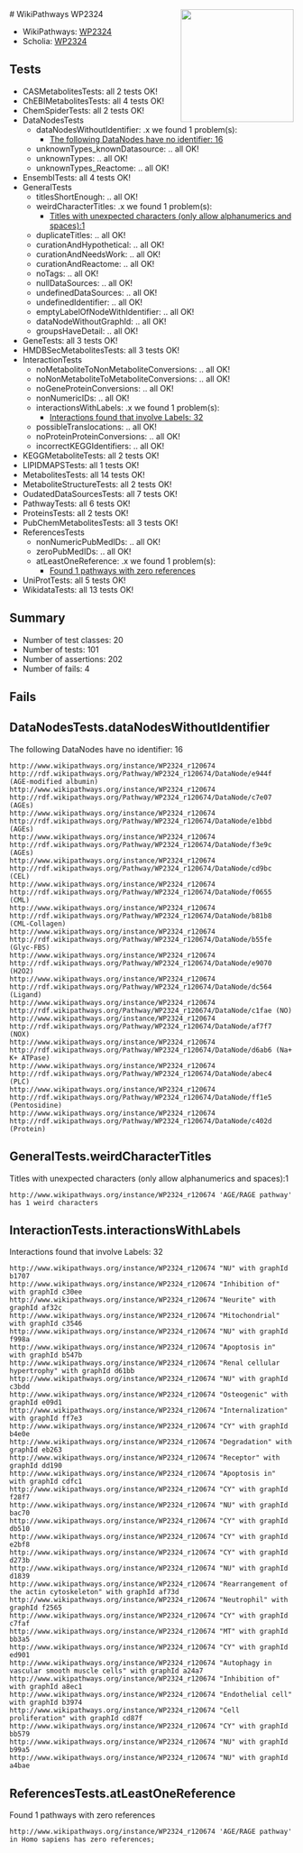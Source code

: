 <img style="float: right; width: 200px" src="https://upload.wikimedia.org/wikipedia/commons/thumb/8/83/Wplogo_with_text_500.png/640px-Wplogo_with_text_500.png" />
# WikiPathways WP2324

* WikiPathways: [WP2324](https://new.wikipathways.org/pathways/WP2324)
* Scholia: [WP2324](https://scholia.toolforge.org/wikipathways/WP2324)
## Tests
* CASMetabolitesTests: all 2 tests OK!
* ChEBIMetabolitesTests: all 4 tests OK!
* ChemSpiderTests: all 2 tests OK!
* DataNodesTests
    * dataNodesWithoutIdentifier: .x we found 1 problem(s):
        * [The following DataNodes have no identifier: 16](#8792c496)
    * unknownTypes_knownDatasource: .. all OK!
    * unknownTypes: .. all OK!
    * unknownTypes_Reactome: .. all OK!
* EnsemblTests: all 4 tests OK!
* GeneralTests
    * titlesShortEnough: .. all OK!
    * weirdCharacterTitles: .x we found 1 problem(s):
        * [Titles with unexpected characters (only allow alphanumerics and spaces):1](#fda87b3f)
    * duplicateTitles: .. all OK!
    * curationAndHypothetical: .. all OK!
    * curationAndNeedsWork: .. all OK!
    * curationAndReactome: .. all OK!
    * noTags: .. all OK!
    * nullDataSources: .. all OK!
    * undefinedDataSources: .. all OK!
    * undefinedIdentifier: .. all OK!
    * emptyLabelOfNodeWithIdentifier: .. all OK!
    * dataNodeWithoutGraphId: .. all OK!
    * groupsHaveDetail: .. all OK!
* GeneTests: all 3 tests OK!
* HMDBSecMetabolitesTests: all 3 tests OK!
* InteractionTests
    * noMetaboliteToNonMetaboliteConversions: .. all OK!
    * noNonMetaboliteToMetaboliteConversions: .. all OK!
    * noGeneProteinConversions: .. all OK!
    * nonNumericIDs: .. all OK!
    * interactionsWithLabels: .x we found 1 problem(s):
        * [Interactions found that involve Labels: 32](#fe97a8f8)
    * possibleTranslocations: .. all OK!
    * noProteinProteinConversions: .. all OK!
    * incorrectKEGGIdentifiers: .. all OK!
* KEGGMetaboliteTests: all 2 tests OK!
* LIPIDMAPSTests: all 1 tests OK!
* MetabolitesTests: all 14 tests OK!
* MetaboliteStructureTests: all 2 tests OK!
* OudatedDataSourcesTests: all 7 tests OK!
* PathwayTests: all 6 tests OK!
* ProteinsTests: all 2 tests OK!
* PubChemMetabolitesTests: all 3 tests OK!
* ReferencesTests
    * nonNumericPubMedIDs: .. all OK!
    * zeroPubMedIDs: .. all OK!
    * atLeastOneReference: .x we found 1 problem(s):
        * [Found 1 pathways with zero references](#35eb778e)
* UniProtTests: all 5 tests OK!
* WikidataTests: all 13 tests OK!


## Summary

* Number of test classes: 20
* Number of tests: 101
* Number of assertions: 202
* Number of fails: 4

## Fails

<a name="8792c496" />

## DataNodesTests.dataNodesWithoutIdentifier

The following DataNodes have no identifier: 16
```
http://www.wikipathways.org/instance/WP2324_r120674 http://rdf.wikipathways.org/Pathway/WP2324_r120674/DataNode/e944f (AGE-modified albumin)
http://www.wikipathways.org/instance/WP2324_r120674 http://rdf.wikipathways.org/Pathway/WP2324_r120674/DataNode/c7e07 (AGEs)
http://www.wikipathways.org/instance/WP2324_r120674 http://rdf.wikipathways.org/Pathway/WP2324_r120674/DataNode/e1bbd (AGEs)
http://www.wikipathways.org/instance/WP2324_r120674 http://rdf.wikipathways.org/Pathway/WP2324_r120674/DataNode/f3e9c (AGEs)
http://www.wikipathways.org/instance/WP2324_r120674 http://rdf.wikipathways.org/Pathway/WP2324_r120674/DataNode/cd9bc (CEL)
http://www.wikipathways.org/instance/WP2324_r120674 http://rdf.wikipathways.org/Pathway/WP2324_r120674/DataNode/f0655 (CML)
http://www.wikipathways.org/instance/WP2324_r120674 http://rdf.wikipathways.org/Pathway/WP2324_r120674/DataNode/b81b8 (CML-Collagen)
http://www.wikipathways.org/instance/WP2324_r120674 http://rdf.wikipathways.org/Pathway/WP2324_r120674/DataNode/b55fe (Glyc-FBS)
http://www.wikipathways.org/instance/WP2324_r120674 http://rdf.wikipathways.org/Pathway/WP2324_r120674/DataNode/e9070 (H2O2)
http://www.wikipathways.org/instance/WP2324_r120674 http://rdf.wikipathways.org/Pathway/WP2324_r120674/DataNode/dc564 (Ligand)
http://www.wikipathways.org/instance/WP2324_r120674 http://rdf.wikipathways.org/Pathway/WP2324_r120674/DataNode/c1fae (NO)
http://www.wikipathways.org/instance/WP2324_r120674 http://rdf.wikipathways.org/Pathway/WP2324_r120674/DataNode/af7f7 (NOX)
http://www.wikipathways.org/instance/WP2324_r120674 http://rdf.wikipathways.org/Pathway/WP2324_r120674/DataNode/d6ab6 (Na+ K+ ATPase)
http://www.wikipathways.org/instance/WP2324_r120674 http://rdf.wikipathways.org/Pathway/WP2324_r120674/DataNode/abec4 (PLC)
http://www.wikipathways.org/instance/WP2324_r120674 http://rdf.wikipathways.org/Pathway/WP2324_r120674/DataNode/ff1e5 (Pentosidine)
http://www.wikipathways.org/instance/WP2324_r120674 http://rdf.wikipathways.org/Pathway/WP2324_r120674/DataNode/c402d (Protein)
```

<a name="fda87b3f" />

## GeneralTests.weirdCharacterTitles

Titles with unexpected characters (only allow alphanumerics and spaces):1
```
http://www.wikipathways.org/instance/WP2324_r120674 'AGE/RAGE pathway' has 1 weird characters
```

<a name="fe97a8f8" />

## InteractionTests.interactionsWithLabels

Interactions found that involve Labels: 32
```
http://www.wikipathways.org/instance/WP2324_r120674 "NU" with graphId b1707
http://www.wikipathways.org/instance/WP2324_r120674 "Inhibition of" with graphId c30ee
http://www.wikipathways.org/instance/WP2324_r120674 "Neurite" with graphId af32c
http://www.wikipathways.org/instance/WP2324_r120674 "Mitochondrial" with graphId c3546
http://www.wikipathways.org/instance/WP2324_r120674 "NU" with graphId f998a
http://www.wikipathways.org/instance/WP2324_r120674 "Apoptosis in" with graphId b547b
http://www.wikipathways.org/instance/WP2324_r120674 "Renal cellular hypertrophy" with graphId d61bb
http://www.wikipathways.org/instance/WP2324_r120674 "NU" with graphId c3bdd
http://www.wikipathways.org/instance/WP2324_r120674 "Osteogenic" with graphId e09d1
http://www.wikipathways.org/instance/WP2324_r120674 "Internalization" with graphId ff7e3
http://www.wikipathways.org/instance/WP2324_r120674 "CY" with graphId b4e0e
http://www.wikipathways.org/instance/WP2324_r120674 "Degradation" with graphId eb263
http://www.wikipathways.org/instance/WP2324_r120674 "Receptor" with graphId dd190
http://www.wikipathways.org/instance/WP2324_r120674 "Apoptosis in" with graphId cdfc1
http://www.wikipathways.org/instance/WP2324_r120674 "CY" with graphId f28f7
http://www.wikipathways.org/instance/WP2324_r120674 "NU" with graphId bac70
http://www.wikipathways.org/instance/WP2324_r120674 "CY" with graphId db510
http://www.wikipathways.org/instance/WP2324_r120674 "CY" with graphId e2bf8
http://www.wikipathways.org/instance/WP2324_r120674 "CY" with graphId d273b
http://www.wikipathways.org/instance/WP2324_r120674 "NU" with graphId d1839
http://www.wikipathways.org/instance/WP2324_r120674 "Rearrangement of the actin cytoskeleton" with graphId af73d
http://www.wikipathways.org/instance/WP2324_r120674 "Neutrophil" with graphId f2565
http://www.wikipathways.org/instance/WP2324_r120674 "CY" with graphId c7faf
http://www.wikipathways.org/instance/WP2324_r120674 "MT" with graphId bb3a5
http://www.wikipathways.org/instance/WP2324_r120674 "CY" with graphId ed901
http://www.wikipathways.org/instance/WP2324_r120674 "Autophagy in vascular smooth muscle cells" with graphId a24a7
http://www.wikipathways.org/instance/WP2324_r120674 "Inhibition of" with graphId a8ec1
http://www.wikipathways.org/instance/WP2324_r120674 "Endothelial cell" with graphId b3974
http://www.wikipathways.org/instance/WP2324_r120674 "Cell proliferation" with graphId cd87f
http://www.wikipathways.org/instance/WP2324_r120674 "CY" with graphId bb579
http://www.wikipathways.org/instance/WP2324_r120674 "NU" with graphId b99a5
http://www.wikipathways.org/instance/WP2324_r120674 "NU" with graphId a4bae
```

<a name="35eb778e" />

## ReferencesTests.atLeastOneReference

Found 1 pathways with zero references
```
http://www.wikipathways.org/instance/WP2324_r120674 'AGE/RAGE pathway' in Homo sapiens has zero references; 
```

